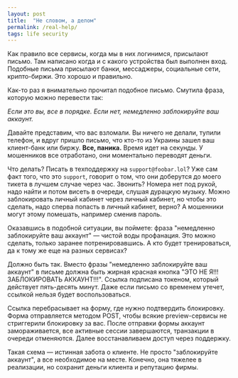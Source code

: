 ```yaml
---
layout: post
title:  "Не словом, а делом"
permalink: /real-help/
tags: life security
---
```


Как правило все сервисы, когда мы в них логинимся, присылают письмо. Там написано когда и с какого устройства был выполнен вход. Подобные письма присылают банки, мессаджеры, социальные сети, крипто-биржи. Это хорошо и правильно.

Как-то раз я внимательно прочитал подобное письмо. Смутила фраза, которую можно перевести так:

*Если это вы, все в порядке. Если нет, немедленно заблокируйте ваш аккаунт.*

Давайте представим, что вас взломали. Вы ничего не делали, тупили телефон, и вдруг пришло письмо, что кто-то из Украины зашел ваш клиент-банк или биржу. **Все, паника.** Время идет на секунды. У мошенников все отработано, они моментально переводят деньги.

Что делать? Писать в техподдержку на `support@foobar.lol`? Уже сам факт того, что это `support`, говорит о том, что они доберутся до моего тикета в лучшем случае через час. Звонить? Номера нет под рукой, надо найти и потом висеть в очереди, слушая дурацкую музыку. Можно заблокировать личный кабинет через личный кабинет, но чтобы это сделать, надо сперва попасть в личный кабинет, верно? А мошенники могут этому помешать, например сменив пароль.

Оказавшись в подобной ситуации, вы поймете: фраза "немедленно заблокируйте ваш аккаунт" — чистой воды профанация. Это можно сделать, только заранее потренировавшись. А кто будет тренироваться, да к тому же еще на разных сервисах?

Должно быть так. Вместо фразы "немедленно заблокируйте ваш аккаунт" в письме должна быть жирная красная кнопка "ЭТО НЕ Я!!! ЗАБЛОКИРОВАТЬ АККАУНТ!!!". Ссылка подписана токеном, который действует пять-десять минут. Даже если письмо со временем утечет, ссылкой нельзя будет воспользоваться.

Ссылка перебрасывает на форму, где нужно подтвердить блокировку. Форма отправляется методом POST, чтобы всякие preview-сервисы не стриггерили блокировку за вас. После отправки формы аккаунт замораживается, все активные сессии завершаются, транзакции в очереди отменяются. Далее восстанавливаем доступ через поддержку.

Такая схема — истинная забота о клиенте. Не просто "заблокируйте аккаунт", а все необходимое на месте. Конечно, она тяжелее в реализации, но сохранит деньги клиента и репутацию фирмы.
